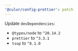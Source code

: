 ```yaml
---
'@culur/config-prettier': patch
---
```


Update `devDependencies`:
  - `@types/node` to `^20.14.2`
  - `prettier` to `^3.3.1`
  - `tsup` to `^8.1.0`
